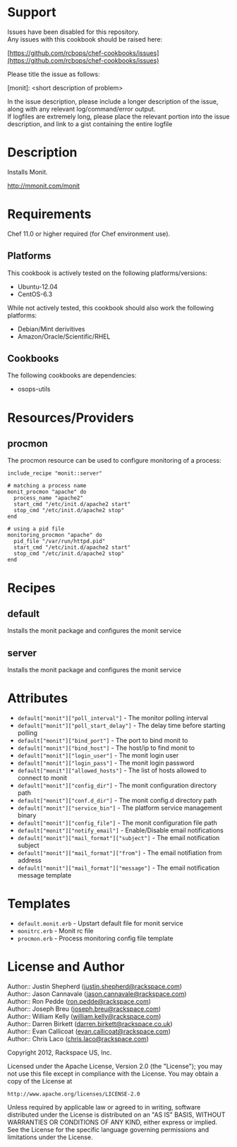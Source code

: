 Support
=======

Issues have been disabled for this repository.  
Any issues with this cookbook should be raised here:

[https://github.com/rcbops/chef-cookbooks/issues](https://github.com/rcbops/chef-cookbooks/issues)

Please title the issue as follows:

[monit]: \<short description of problem\>

In the issue description, please include a longer description of the issue, along with any relevant log/command/error output.  
If logfiles are extremely long, please place the relevant portion into the issue description, and link to a gist containing the entire logfile


Description
===========

Installs Monit.

http://mmonit.com/monit

Requirements
============

Chef 11.0 or higher required (for Chef environment use).

Platforms
---------

This cookbook is actively tested on the following platforms/versions:

* Ubuntu-12.04
* CentOS-6.3

While not actively tested, this cookbook should also work the following platforms:

* Debian/Mint derivitives
* Amazon/Oracle/Scientific/RHEL

Cookbooks
---------

The following cookbooks are dependencies:

* osops-utils

Resources/Providers
===================

procmon
-------

The procmon resource can be used to configure monitoring of a process:

    include_recipe "monit::server"
    
    # matching a process name
    monit_procmon "apache" do
      process_name "apache2"
      start_cmd "/etc/init.d/apache2 start"
      stop_cmd "/etc/init.d/apache2 stop"
    end
    
    # using a pid file
    monitoring_procmon "apache" do
      pid_file "/var/run/httpd.pid"
      start_cmd "/etc/init.d/apache2 start"
      stop_cmd "/etc/init.d/apache2 stop"
    end

Recipes
=======

default
-------
Installs the monit package and configures the monit service

server
------
Installs the monit package and configures the monit service

Attributes
==========

* `default["monit"]["poll_interval"]` - The monitor polling interval
* `default["monit"]["poll_start_delay"]` - The delay time before starting polling
* `default["monit"]["bind_port"]` - The port to bind monit to
* `default["monit"]["bind_host"]` - The host/ip to find monit to
* `default["monit"]["login_user"]` - The monit login user
* `default["monit"]["login_pass"]` - The monit login password
* `default["monit"]["allowed_hosts"]` - The list of hosts allowed to connect to monit
* `default["monit"]["config_dir"]` - The monit configuration directory path
* `default["monit"]["conf.d_dir"]` - The monit config.d directory path
* `default["monit"]["service_bin"]` - The platform service management binary
* `default["monit"]["config_file"]` - The monit configuration file path
* `default["monit"]["notify_email"]` - Enable/Disable email notifications
* `default["monit"]["mail_format"]["subject"]` - The email notification subject
* `default["monit"]["mail_format"]["from"]` - The email notifiation from address
* `default["monit"]["mail_format"]["message"]` - The email notification message template

Templates
=========
* `default.monit.erb` - Upstart default file for monit service
* `monitrc.erb` - Monit rc file
* `procmon.erb` - Process monitoring config file template

License and Author
==================

Author:: Justin Shepherd (<justin.shepherd@rackspace.com>)  
Author:: Jason Cannavale (<jason.cannavale@rackspace.com>)  
Author:: Ron Pedde (<ron.pedde@rackspace.com>)  
Author:: Joseph Breu (<joseph.breu@rackspace.com>)  
Author:: William Kelly (<william.kelly@rackspace.com>)  
Author:: Darren Birkett (<darren.birkett@rackspace.co.uk>)  
Author:: Evan Callicoat (<evan.callicoat@rackspace.com>)  
Author:: Chris Laco (<chris.laco@rackspace.com>)  

Copyright 2012, Rackspace US, Inc.  

Licensed under the Apache License, Version 2.0 (the "License");
you may not use this file except in compliance with the License.
You may obtain a copy of the License at

    http://www.apache.org/licenses/LICENSE-2.0

Unless required by applicable law or agreed to in writing, software
distributed under the License is distributed on an "AS IS" BASIS,
WITHOUT WARRANTIES OR CONDITIONS OF ANY KIND, either express or implied.
See the License for the specific language governing permissions and
limitations under the License.
